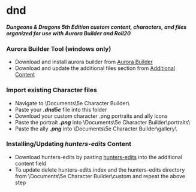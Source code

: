 # dnd
***Dungeons & Dragons 5th Edition custom content, characters, and files organized for use with Aurora Builder and Roll20***


### Aurora Builder Tool (windows only)

* Download and install aurora builder from [Aurora Builder](https://aurorabuilder.com/)
* Download and update the additional files section from [Additional Content](https://www.aurorabuilder.com/content)


### Import existing Character files

* Navigate to \Documents\5e Character Builder\
* Paste your ***.dnd5e*** file into this folder
* Download your custom character .png portraits and ally icons
* Paste the portrait ***.png*** into \Documents\5e Character Builder\portraits\
* Paste the ally ***.png*** into \Documents\5e Character Builder\gallery\


### Installing/Updating *hunters-edits* Content

* Download hunters-edits by pasting [hunters-edits](https://raw.githubusercontent.com/howe-hunter/dnd/main/hunters-edits.index) into the additional content field
* To update delete hunters-edits.index and the hunters-edits directory from \Documents\5e Character Builder\custom and repeat the above step

